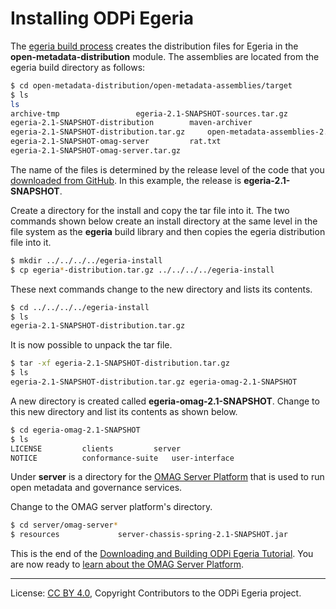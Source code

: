 <!-- SPDX-License-Identifier: CC-BY-4.0 -->
<!-- Copyright Contributors to the ODPi Egeria project. -->

# Installing ODPi Egeria

The [egeria build process](task-building-egeria-source.md) creates the
distribution files for Egeria in the **open-metadata-distribution** module.
The assemblies are located from the egeria build directory as follows:

```bash
$ cd open-metadata-distribution/open-metadata-assemblies/target
$ ls
ls
archive-tmp					egeria-2.1-SNAPSHOT-sources.tar.gz
egeria-2.1-SNAPSHOT-distribution		maven-archiver
egeria-2.1-SNAPSHOT-distribution.tar.gz		open-metadata-assemblies-2.1-SNAPSHOT.jar
egeria-2.1-SNAPSHOT-omag-server			rat.txt
egeria-2.1-SNAPSHOT-omag-server.tar.gz
```

The name of the files is determined by the release level of the code that you
[downloaded from GitHub](task-downloading-egeria-source.md).  In this example,
the release is **egeria-2.1-SNAPSHOT**.

Create a directory for the install and copy the tar file into it.
The two commands shown below create an install directory at the same level in the
file system as the **egeria** build library and then copies the egeria distribution file into it.

```bash
$ mkdir ../../../../egeria-install
$ cp egeria*-distribution.tar.gz ../../../../egeria-install
```

These next commands change to the new directory and lists its contents.

```bash
$ cd ../../../../egeria-install
$ ls
egeria-2.1-SNAPSHOT-distribution.tar.gz
```

It is now possible to unpack the tar file.

```bash
$ tar -xf egeria-2.1-SNAPSHOT-distribution.tar.gz
$ ls
egeria-2.1-SNAPSHOT-distribution.tar.gz	egeria-omag-2.1-SNAPSHOT
```

A new directory is created called **egeria-omag-2.1-SNAPSHOT**.  Change to this
new directory and list its contents as shown below.

```bash
$ cd egeria-omag-2.1-SNAPSHOT
$ ls
LICENSE			clients			server
NOTICE			conformance-suite	user-interface
```

Under **server** is a directory for the
[OMAG Server Platform](../../../open-metadata-publication/website/omag-server) that is used to run
open metadata and governance services.

Change to the OMAG server platform's directory.

```bash
$ cd server/omag-server*
$ resources				server-chassis-spring-2.1-SNAPSHOT.jar
```

This is the end of the [Downloading and Building ODPi Egeria Tutorial](.).    You are now
ready to [learn about the OMAG Server Platform](../omag-server-tutorial).

----
License: [CC BY 4.0](https://creativecommons.org/licenses/by/4.0/),
Copyright Contributors to the ODPi Egeria project.
